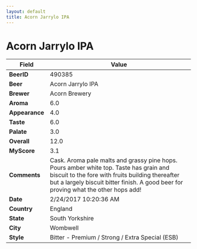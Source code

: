 ```yaml
---
layout: default
title: Acorn Jarrylo IPA 
---
```


# Acorn Jarrylo IPA 

| Field         | Value     |
|---------------|-----------|
| **BeerID** | 490385 |
| **Beer** | Acorn Jarrylo IPA  |
| **Brewer** | Acorn Brewery |
| **Aroma** | 6.0 |
| **Appearance** | 4.0 |
| **Taste** | 6.0 |
| **Palate** | 3.0 |
| **Overall** | 12.0 |
| **MyScore** | 3.1 |
| **Comments** | Cask. Aroma pale malts and grassy pine hops. Pours amber white top. Taste has grain and biscuit to the fore with fruits building thereafter but a largely biscuit bitter finish. A good beer for proving what the other hops add&#033; |
| **Date** | 2/24/2017 10:20:36 AM |
| **Country** | England |
| **State** | South Yorkshire |
| **City** | Wombwell |
| **Style** | Bitter - Premium / Strong / Extra Special (ESB) |
